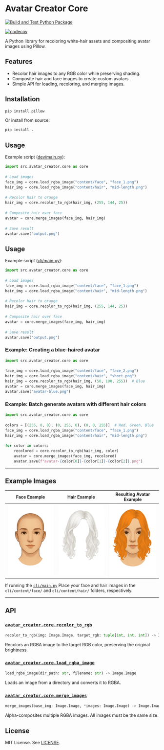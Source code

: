# Avatar Creator Core

[![Build and Test Python Package](https://github.com/Darker21/avatar-creator-core/actions/workflows/build-and-test.yml/badge.svg?branch=develop)](https://github.com/Darker21/avatar-creator-core/actions/workflows/build-and-test.yml)

[![codecov](https://codecov.io/gh/Darker21/avatar-creator-core/graph/badge.svg?token=HT31UAR4AY)](https://codecov.io/gh/Darker21/avatar-creator-core)

A Python library for recoloring white-hair assets and compositing avatar images using Pillow.

## Features

- Recolor hair images to any RGB color while preserving shading.
- Composite hair and face images to create custom avatars.
- Simple API for loading, recoloring, and merging images.

## Installation

```sh
pip install pillow
```

Or install from source:

```sh
pip install .
```

## Usage

Example script ([dev/main.py](dev/main.py)):

```python
import src.avatar_creator.core as core

# Load images
face_img = core.load_rgba_image("content/face", "face_1.png")
hair_img = core.load_rgba_image("content/hair", "mid-length.png")

# Recolor hair to orange
hair_img = core.recolor_to_rgb(hair_img, (255, 144, 25))

# Composite hair over face
avatar = core.merge_images(face_img, hair_img)

# Save result
avatar.save("output.png")
```

## Usage

Example script ([cli/main.py](cli/main.py)):

```python
import src.avatar_creator.core as core

# Load images
face_img = core.load_rgba_image("content/face", "face_1.png")
hair_img = core.load_rgba_image("content/hair", "mid-length.png")

# Recolor hair to orange
hair_img = core.recolor_to_rgb(hair_img, (255, 144, 25))

# Composite hair over face
avatar = core.merge_images(face_img, hair_img)

# Save result
avatar.save("output.png")
```

### Example: Creating a blue-haired avatar

```python
import src.avatar_creator.core as core

face_img = core.load_rgba_image("content/face", "face_2.png")
hair_img = core.load_rgba_image("content/hair", "short.png")
hair_img = core.recolor_to_rgb(hair_img, (50, 100, 255))  # Blue
avatar = core.merge_images(face_img, hair_img)
avatar.save("avatar-blue.png")
```

### Example: Batch generate avatars with different hair colors

```python
import src.avatar_creator.core as core

colors = [(255, 0, 0), (0, 255, 0), (0, 0, 255)]  # Red, Green, Blue
face_img = core.load_rgba_image("content/face", "face_1.png")
hair_img = core.load_rgba_image("content/hair", "mid-length.png")

for color in colors:
    recolored = core.recolor_to_rgb(hair_img, color)
    avatar = core.merge_images(face_img, recolored)
    avatar.save(f"avatar-{color[0]}-{color[1]}-{color[2]}.png")
```

---

## Example Images

| Face Example                | Hair Example                | Resulting Avatar Example         |
|----------------------------|-----------------------------|----------------------------------|
| ![face_1.png](docs/example/face.png) | ![mid-length.png](docs/example/hair.png) | ![output.png](docs/example/output.png)        |

If running the [`cli/main.py`]("/cli/main.py") Place your face and hair images in the `cli/content/face/` and `cli/content/hair/` folders, respectively.

---

## API

### [`avatar_creator.core.recolor_to_rgb`](src/avatar_creator/core.py)

```python
recolor_to_rgb(img: Image.Image, target_rgb: tuple[int, int, int]) -> Image.Image
```
Recolors an RGBA image to the target RGB color, preserving the original brightness.

### [`avatar_creator.core.load_rgba_image`](src/avatar_creator/core.py)

```python
load_rgba_image(dir_path: str, filename: str) -> Image.Image
```
Loads an image from a directory and converts it to RGBA.

### [`avatar_creator.core.merge_images`](src/avatar_creator/core.py)

```python
merge_images(base_img: Image.Image, *images: Image.Image) -> Image.Image
```
Alpha-composites multiple RGBA images. All images must be the same size.

## License

MIT License. See [LICENSE](LICENSE).
